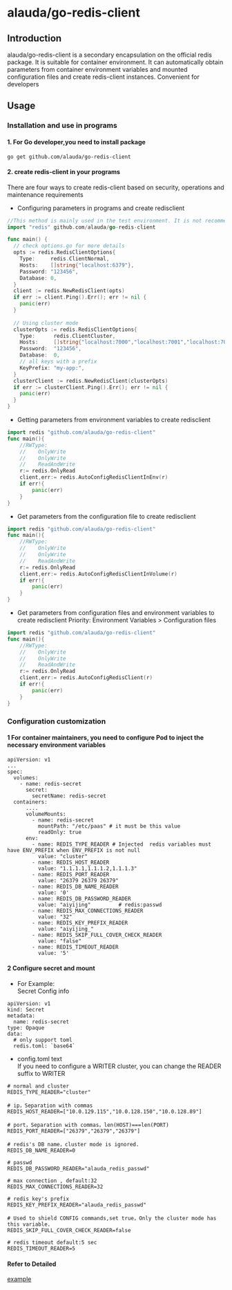 # alauda/go-redis-client

## Introduction

alauda/go-redis-client is a secondary encapsulation on the official redis package. It is suitable for container environment. It can automatically obtain parameters from container environment variables and mounted configuration files and create redis-client instances. Convenient for developers

## Usage

### Installation and use in programs

#### 1. For Go developer,you need to install package

```shell
go get github.com/alauda/go-redis-client
```

#### 2. create redis-client in your programs

There are four ways to create redis-client based on security, operations and maintenance requirements

* Configuring parameters in programs and create redisclient

```go
//This method is mainly used in the test environment. It is not recommended in the production environment.
import "redis" github.com/alauda/go-redis-client

func main() {
  // check options.go for more details
  opts := redis.RedisClientOptions{
    Type: 	  redis.ClientNormal,
    Hosts:    []string{"localhost:6379"},
    Password: "123456",
    Database: 0,
  }
  client := redis.NewRedisClient(opts)
  if err := client.Ping().Err(); err != nil {
    panic(err)
  }
  
  // Using cluster mode
  clusterOpts := redis.RedisClientOptions{
    Type:      redis.ClientCluster,
    Hosts:     []string{"localhost:7000","localhost:7001","localhost:7002"},
    Password:  "123456",
    Database:  0,
    // all keys with a prefix
    KeyPrefix: "my-app:",
  }
  clusterClient := redis.NewRedisClient(clusterOpts)
  if err := clusterClient.Ping().Err(); err != nil {
    panic(err)
  }
}
```

* Getting parameters from environment variables to create redisclient

```go
import redis "github.com/alauda/go-redis-client"
func main(){
    //RWType:	
    //    OnlyWrite
    //    OnlyWrite
    //    ReadAndWrite
    r:= redis.OnlyRead
    client,err:= redis.AutoConfigRedisClientInEnv(r)
    if err!{
        panic(err)
    }
}
```

* Get parameters from the configuration file to create redisclient

```go
import redis "github.com/alauda/go-redis-client"
func main(){
    //RWType:	
    //    OnlyWrite
    //    OnlyWrite
    //    ReadAndWrite
    r:= redis.OnlyRead
    client,err:= redis.AutoConfigRedisClientInVolume(r)
    if err!{
        panic(err)
    }
}
```

* Get parameters from configuration files and environment variables to create redisclient
Priority: Environment Variables > Configuration files

```go
import redis "github.com/alauda/go-redis-client"
func main(){
    //RWType:	
    //    OnlyWrite
    //    OnlyWrite
    //    ReadAndWrite
    r:= redis.OnlyRead
    client,err:= redis.AutoConfigRedisClient(r)
    if err!{
        panic(err)
    }
}
```

### Configuration customization

#### 1 For container maintainers, you need to configure Pod to inject the necessary environment variables

```shell
apiVersion: v1
...
spec:
  volumes:
    - name: redis-secret
      secret:
        secretName: redis-secret
  containers:
      ....
      volumeMounts:
        - name: redis-secret
          mountPath: "/etc/paas" # it must be this value
          readOnly: true
      env:
        - name: REDIS_TYPE_READER # Injected  redis variables must have ENV_PREFIX when ENV_PREFIX is not null
          value: "cluster"
        - name: REDIS_HOST_READER
          value: "1.1.1.1,1.1.1.2,1.1.1.3"
        - name: REDIS_PORT_READER
          value: "26379 26379 26379"
        - name: REDIS_DB_NAME_READER
          value: '0'
        - name: REDIS_DB_PASSWORD_READER
          value: "aiyijing"         # redis:passwd
        - name: REDIS_MAX_CONNECTIONS_READER
          value: "32"
        - name: REDIS_KEY_PREFIX_READER
          value: "aiyijing_"
        - name: REDIS_SKIP_FULL_COVER_CHECK_READER
          value: "false"
        - name: REDIS_TIMEOUT_READER
          value: '5'
```

#### 2 Configure secret and mount

* For Example:  
Secret Config info

```shell
apiVersion: v1
kind: Secret
metadata:
  name: redis-secret
type: Opaque
data:
  # only support toml
  redis.toml: `base64`
```

* config.toml text  
If you need to configure a WRITER cluster, you can change the READER suffix to WRITER

```shell
# normal and cluster
REDIS_TYPE_READER="cluster"

# ip，Separation with commas
REDIS_HOST_READER=["10.0.129.115","10.0.128.150","10.0.128.89"]

# port，Separation with commas，len(HOST)===len(PORT)
REDIS_PORT_READER=["26379","26379","26379"]

# redis's DB name，cluster mode is ignored.
REDIS_DB_NAME_READER=0

# passwd
REDIS_DB_PASSWORD_READER="alauda_redis_passwd"

# max connection , default:32
REDIS_MAX_CONNECTIONS_READER=32

# redis key's prefix
REDIS_KEY_PREFIX_READER="alauda_redis_passwd"

# Used to shield CONFIG commands,set true，Only the cluster mode has this variable.
REDIS_SKIP_FULL_COVER_CHECK_READER=false

# redis timeout default:5 sec
REDIS_TIMEOUT_READER=5
```

#### Refer to Detailed

[example](/example)  

